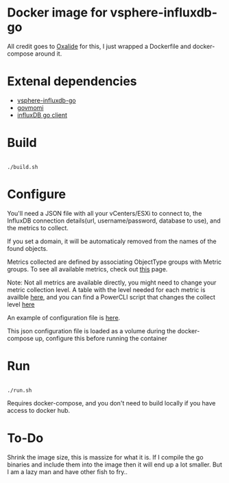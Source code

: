 # Docker image for vsphere-influxdb-go

All credit goes to [Oxalide](https://github.com/Oxalide) for this, I just wrapped a Dockerfile and docker-compose around it.

# Extenal dependencies

* [vsphere-influxdb-go](https://github.com/Oxalide/vsphere-influxdb-go)
* [govmomi](https://github.com/vmware/govmomi)
* [influxDB go client](https://github.com/influxdata/influxdb/tree/master/client/v2)

# Build

```

./build.sh

```

# Configure

You'll need a JSON file with all your vCenters/ESXi to connect to, the InfluxDB connection details(url, username/password, database to use), and the metrics to collect.

If you set a domain, it will be automaticaly removed from the names of the found objects.

Metrics collected are defined by associating ObjectType groups with Metric groups.
To see all available metrics, check out [this](http://www.virten.net/2015/05/vsphere-6-0-performance-counter-description/) page. 

Note: Not all metrics are available directly, you might need to change your metric collection level. 
A table with the level needed for each metric is availble [here](http://www.virten.net/2015/05/which-performance-counters-are-available-in-each-statistic-level/), and you can find a PowerCLI script that changes the collect level [here](http://www.valcolabs.com/2012/02/06/modify-historical-statistics-level-using-powercli/)

An example of configuration file is [here](./vsphere-influxdb-go.json).

This json configuration file is loaded as a volume during the docker-compose up, configure this before running the container

# Run

```

./run.sh

```

Requires docker-compose, and you don't need to build locally if you have access to docker hub.

# To-Do

Shrink the image size, this is massize for what it is. If I compile the go binaries and include them into the image then it will end up a lot smaller. But I am a lazy man and have other fish to fry..
